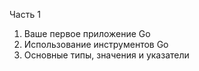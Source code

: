 Часть 1
1) Ваше первое приложение Go
3) Использование инструментов Go
4) Основные типы, значения и указатели